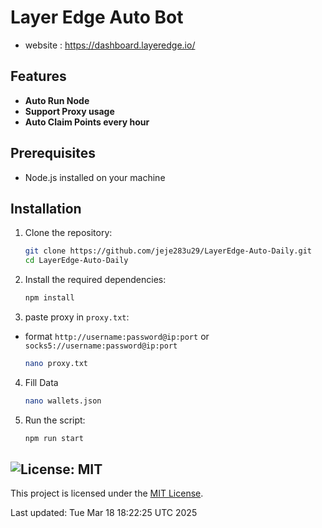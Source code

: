 # Layer Edge Auto Bot

- website : https://dashboard.layeredge.io/

## Features

- **Auto Run Node**
- **Support Proxy usage**
- **Auto Claim Points every hour**

## Prerequisites

- Node.js installed on your machine


## Installation

1. Clone the repository:
    ```sh
    git clone https://github.com/jeje283u29/LayerEdge-Auto-Daily.git
    cd LayerEdge-Auto-Daily
    ```

2. Install the required dependencies:
    ```sh
    npm install
    ```
3. paste proxy in `proxy.txt`:
-  format `http://username:password@ip:port` or `socks5://username:password@ip:port`
    ```sh
    nano proxy.txt
    ```
4. Fill Data 
    ```sh
    nano wallets.json
    ```
4. Run the script:
    ```sh
    npm run start
    ```


## ![License: MIT](https://img.shields.io/badge/License-MIT-yellow.svg)

This project is licensed under the [MIT License](LICENSE).

Last updated: Tue Mar 18 18:22:25 UTC 2025
